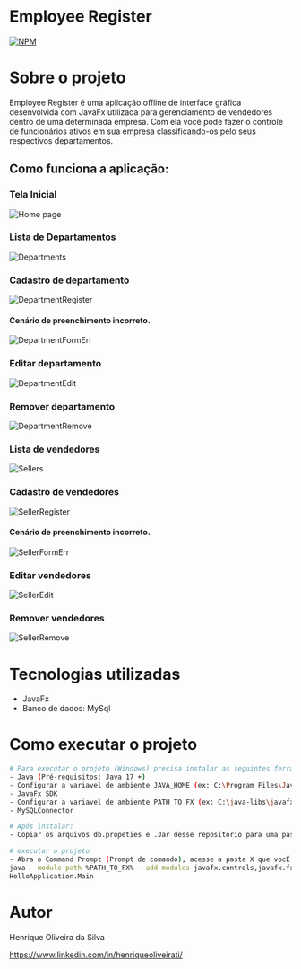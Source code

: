 # Employee Register
[![NPM](https://img.shields.io/badge/licence-MIT-blue)](https://github.com/HenriqueSilvaIt/ProjectJavaFx_JDBC/blob/main/LICENSE) 

# Sobre o projeto

Employee Register é uma aplicação offline de interface gráfica desenvolvida com JavaFx utilizada para gerenciamento de vendedores dentro de uma determinada empresa.
Com ela você pode fazer o controle de funcionários ativos em sua empresa classificando-os pelo seus respectivos departamentos. 

## Como funciona a aplicação:

### Tela Inicial

![Home page](https://github.com/HenriqueSilvaIt/Assets/blob/main/Initi.png)

### Lista de Departamentos

![Departments](https://github.com/HenriqueSilvaIt/Assets/blob/main/Departmen.png) 

### Cadastro de departamento

![DepartmentRegister](https://github.com/HenriqueSilvaIt/Assets/blob/main/Department%20form.png) 

#### Cenário de preenchimento incorreto.
![DepartmentFormErr](https://github.com/HenriqueSilvaIt/Assets/blob/main/Department%20form%20err.png)

### Editar departamento

![DepartmentEdit](https://github.com/HenriqueSilvaIt/Assets/blob/main/Department%20edi.png) 

### Remover departamento

![DepartmentRemove](https://github.com/HenriqueSilvaIt/Assets/blob/main/Department%20remov.png) 

### Lista de vendedores

![Sellers](https://github.com/HenriqueSilvaIt/Assets/blob/main/Selle.png) 

### Cadastro de vendedores

![SellerRegister](https://github.com/HenriqueSilvaIt/Assets/blob/main/Seller%20for.png) 

#### Cenário de preenchimento incorreto.
![SellerFormErr](https://github.com/HenriqueSilvaIt/Assets/blob/main/Seller%20form%20err.png)

### Editar vendedores

![SellerEdit](https://github.com/HenriqueSilvaIt/Assets/blob/main/Seller%20edit.png) 

### Remover vendedores

![SellerRemove](https://github.com/HenriqueSilvaIt/Assets/blob/main/RemovSle.png) 
# Tecnologias utilizadas

- JavaFx
- Banco de dados: MySql

# Como executar o projeto

```bash
# Para executar o projeto (Windows) precisa instalar as seguintes ferramentas
- Java (Pré-requisitos: Java 17 +)
- Configurar a variavel de ambiente JAVA_HOME (ex: C:\Program Files\Java\jdk-17.0.3)
- JavaFx SDK
- Configurar a variavel de ambiente PATH_TO_FX (ex: C:\java-libs\javafx-sdk\lib)
- MySQLConnector

# Após instalar:
- Copiar os arquivos db.propeties e .Jar desse reposítorio para uma pasta X de sua prefêrencia

# executar o projeto
- Abra o Command Prompt (Prompt de comando), acesse a pasta X que vocÊ criou na etapa anterior e execute o comando abaixo:
java --module-path %PATH_TO_FX% --add-modules javafx.controls,javafx.fxml -cp ProjectJavaFx-JDBC.jar
HelloApplication.Main

``` 
# Autor

Henrique Oliveira da Silva

https://www.linkedin.com/in/henriqueoliveirati/


